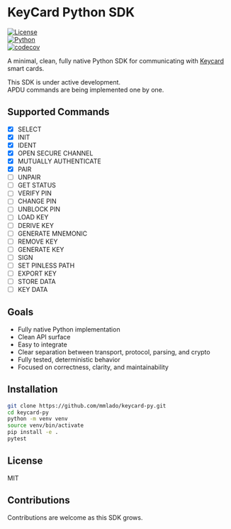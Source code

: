 # KeyCard Python SDK

[![License](https://img.shields.io/badge/license-MIT-blue.svg)](LICENSE)  
[![Python](https://img.shields.io/badge/python-3.13.3-blue.svg)](https://www.python.org/downloads/)  
[![codecov](https://codecov.io/gh/mmlado/keycard-py/branch/main/graph/badge.svg)](https://codecov.io/gh/mmlado/keycard-py)

A minimal, clean, fully native Python SDK for communicating with [Keycard](https://keycard.tech) smart cards.

This SDK is under active development.  
APDU commands are being implemented one by one.

## Supported Commands

- [x] SELECT
- [x] INIT
- [x] IDENT
- [x] OPEN SECURE CHANNEL
- [x] MUTUALLY AUTHENTICATE
- [x] PAIR
- [ ] UNPAIR
- [ ] GET STATUS
- [ ] VERIFY PIN
- [ ] CHANGE PIN
- [ ] UNBLOCK PIN
- [ ] LOAD KEY
- [ ] DERIVE KEY
- [ ] GENERATE MNEMONIC
- [ ] REMOVE KEY
- [ ] GENERATE KEY
- [ ] SIGN
- [ ] SET PINLESS PATH
- [ ] EXPORT KEY
- [ ] STORE DATA
- [ ] KEY DATA

## Goals

- Fully native Python implementation
- Clean API surface
- Easy to integrate
- Clear separation between transport, protocol, parsing, and crypto
- Fully tested, deterministic behavior
- Focused on correctness, clarity, and maintainability

## Installation

```bash
git clone https://github.com/mmlado/keycard-py.git
cd keycard-py
python -m venv venv
source venv/bin/activate
pip install -e .
pytest
```

## License

MIT

## Contributions

Contributions are welcome as this SDK grows.